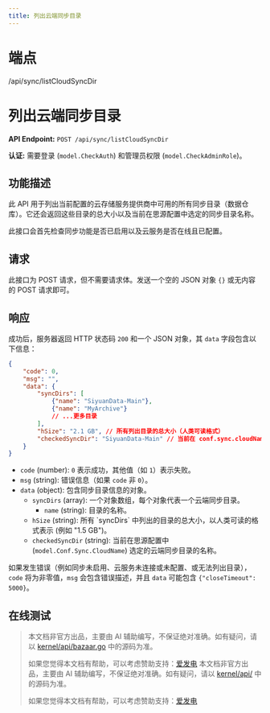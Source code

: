 ```yaml
---
title: 列出云端同步目录
---
```

# 端点

/api/sync/listCloudSyncDir

# 列出云端同步目录

**API Endpoint:** `POST /api/sync/listCloudSyncDir`

**认证:** 需要登录 (`model.CheckAuth`) 和管理员权限 (`model.CheckAdminRole`)。

## 功能描述

此 API 用于列出当前配置的云存储服务提供商中可用的所有同步目录（数据仓库）。它还会返回这些目录的总大小以及当前在思源配置中选定的同步目录名称。

此接口会首先检查同步功能是否已启用以及云服务是否在线且已配置。

## 请求

此接口为 POST 请求，但不需要请求体。发送一个空的 JSON 对象 `{}` 或无内容的 POST 请求即可。

## 响应

成功后，服务器返回 HTTP 状态码 `200` 和一个 JSON 对象，其 `data` 字段包含以下信息：

```json
{
    "code": 0,
    "msg": "",
    "data": {
        "syncDirs": [
            {"name": "SiyuanData-Main"},
            {"name": "MyArchive"}
            // ...更多目录
        ],
        "hSize": "2.1 GB", // 所有列出目录的总大小（人类可读格式）
        "checkedSyncDir": "SiyuanData-Main" // 当前在 conf.sync.cloudName 中配置的目录名
    }
}
```

-   `code` (number): `0` 表示成功，其他值（如 `1`）表示失败。
-   `msg` (string): 错误信息（如果 `code` 非 `0`）。
-   `data` (object): 包含同步目录信息的对象。
    -   `syncDirs` (array): 一个对象数组，每个对象代表一个云端同步目录。
        -   `name` (string): 目录的名称。
    -   `hSize` (string): 所有 \`syncDirs\` 中列出的目录的总大小，以人类可读的格式表示 (例如 "1.5 GB")。
    -   `checkedSyncDir` (string): 当前在思源配置中 (`model.Conf.Sync.CloudName`) 选定的云端同步目录的名称。

如果发生错误（例如同步未启用、云服务未连接或未配置、或无法列出目录），`code` 将为非零值，`msg` 会包含错误描述，并且 `data` 可能包含 `{"closeTimeout": 5000}`。

## 在线测试
> 本文档非官方出品，主要由 AI 辅助编写，不保证绝对准确。如有疑问，请以 [kernel/api/bazaar.go](https://github.com/siyuan-note/siyuan/blob/master/kernel/api/bazaar.go) 中的源码为准。
> 
> 如果您觉得本文档有帮助，可以考虑赞助支持：[爱发电](https://afdian.com/a/leolee9086?tab=feed)
> 本文档非官方出品，主要由 AI 辅助编写，不保证绝对准确。如有疑问，请以 [kernel/api/](https://github.com/siyuan-note/siyuan/blob/master/kernel/api/) 中的源码为准。
> 
> 如果您觉得本文档有帮助，可以考虑赞助支持：[爱发电](https://afdian.com/a/leolee9086?tab=feed)
